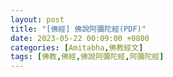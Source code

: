 ```yaml
---
layout: post
title: "[佛經] 佛說阿彌陀經(PDF)"
date: 2023-05-22 00:09:00 +0800
categories: [Amitabha,佛教經文]
tags: [佛教,佛經,佛說阿彌陀經,阿彌陀經]
---
```


<object data="{{ site.url }}{{ site.baseurl }}/assets/pdf/buddha-said-amitabha-sutra.pdf" width="100%" height="700" type="application/pdf"></object>
